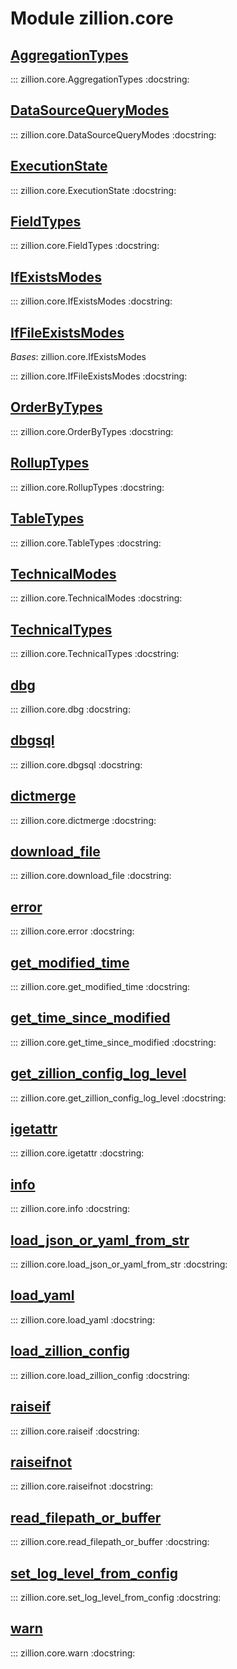 [//]: # (This is an auto-generated file. Do not edit)
# Module zillion.core


## [AggregationTypes](https://github.com/totalhack/zillion/blob/master/zillion/core.py#L146-L155)

::: zillion.core.AggregationTypes
    :docstring:
    


## [DataSourceQueryModes](https://github.com/totalhack/zillion/blob/master/zillion/core.py#L207-L211)

::: zillion.core.DataSourceQueryModes
    :docstring:
    


## [ExecutionState](https://github.com/totalhack/zillion/blob/master/zillion/core.py#L214-L219)

::: zillion.core.ExecutionState
    :docstring:
    


## [FieldTypes](https://github.com/totalhack/zillion/blob/master/zillion/core.py#L132-L136)

::: zillion.core.FieldTypes
    :docstring:
    


## [IfExistsModes](https://github.com/totalhack/zillion/blob/master/zillion/core.py#L222-L232)

::: zillion.core.IfExistsModes
    :docstring:
    


## [IfFileExistsModes](https://github.com/totalhack/zillion/blob/master/zillion/core.py#L235-L242)

*Bases*: zillion.core.IfExistsModes

::: zillion.core.IfFileExistsModes
    :docstring:
    


## [OrderByTypes](https://github.com/totalhack/zillion/blob/master/zillion/core.py#L200-L204)

::: zillion.core.OrderByTypes
    :docstring:
    


## [RollupTypes](https://github.com/totalhack/zillion/blob/master/zillion/core.py#L193-L197)

::: zillion.core.RollupTypes
    :docstring:
    


## [TableTypes](https://github.com/totalhack/zillion/blob/master/zillion/core.py#L139-L143)

::: zillion.core.TableTypes
    :docstring:
    


## [TechnicalModes](https://github.com/totalhack/zillion/blob/master/zillion/core.py#L178-L190)

::: zillion.core.TechnicalModes
    :docstring:
    


## [TechnicalTypes](https://github.com/totalhack/zillion/blob/master/zillion/core.py#L158-L175)

::: zillion.core.TechnicalTypes
    :docstring:
    


## [dbg](https://github.com/totalhack/zillion/blob/master/zillion/core.py#L455-L459)

::: zillion.core.dbg
    :docstring:


## [dbgsql](https://github.com/totalhack/zillion/blob/master/zillion/core.py#L462-L466)

::: zillion.core.dbgsql
    :docstring:


## [dictmerge](https://github.com/totalhack/zillion/blob/master/zillion/core.py#L356-L383)

::: zillion.core.dictmerge
    :docstring:


## [download_file](https://github.com/totalhack/zillion/blob/master/zillion/core.py#L286-L296)

::: zillion.core.download_file
    :docstring:


## [error](https://github.com/totalhack/zillion/blob/master/zillion/core.py#L483-L487)

::: zillion.core.error
    :docstring:


## [get_modified_time](https://github.com/totalhack/zillion/blob/master/zillion/core.py#L299-L301)

::: zillion.core.get_modified_time
    :docstring:


## [get_time_since_modified](https://github.com/totalhack/zillion/blob/master/zillion/core.py#L304-L306)

::: zillion.core.get_time_since_modified
    :docstring:


## [get_zillion_config_log_level](https://github.com/totalhack/zillion/blob/master/zillion/core.py#L431-L432)

::: zillion.core.get_zillion_config_log_level
    :docstring:


## [igetattr](https://github.com/totalhack/zillion/blob/master/zillion/core.py#L260-L267)

::: zillion.core.igetattr
    :docstring:


## [info](https://github.com/totalhack/zillion/blob/master/zillion/core.py#L469-L473)

::: zillion.core.info
    :docstring:


## [load_json_or_yaml_from_str](https://github.com/totalhack/zillion/blob/master/zillion/core.py#L316-L353)

::: zillion.core.load_json_or_yaml_from_str
    :docstring:


## [load_yaml](https://github.com/totalhack/zillion/blob/master/zillion/core.py#L309-L313)

::: zillion.core.load_yaml
    :docstring:


## [load_zillion_config](https://github.com/totalhack/zillion/blob/master/zillion/core.py#L386-L425)

::: zillion.core.load_zillion_config
    :docstring:


## [raiseif](https://github.com/totalhack/zillion/blob/master/zillion/core.py#L248-L251)

::: zillion.core.raiseif
    :docstring:


## [raiseifnot](https://github.com/totalhack/zillion/blob/master/zillion/core.py#L254-L257)

::: zillion.core.raiseifnot
    :docstring:


## [read_filepath_or_buffer](https://github.com/totalhack/zillion/blob/master/zillion/core.py#L270-L283)

::: zillion.core.read_filepath_or_buffer
    :docstring:


## [set_log_level_from_config](https://github.com/totalhack/zillion/blob/master/zillion/core.py#L438-L449)

::: zillion.core.set_log_level_from_config
    :docstring:


## [warn](https://github.com/totalhack/zillion/blob/master/zillion/core.py#L476-L480)

::: zillion.core.warn
    :docstring:

